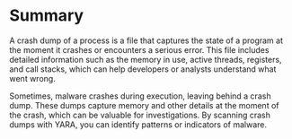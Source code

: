 # Summary

A crash dump of a process is a file that captures the state of a program at the moment it crashes or encounters a serious error. This file includes detailed information such as the memory in use, active threads, registers, and call stacks, which can help developers or analysts understand what went wrong.

Sometimes, malware crashes during execution, leaving behind a crash dump. These dumps capture memory and other details at the moment of the crash, which can be valuable for investigations. By scanning crash dumps with YARA, you can identify patterns or indicators of malware.
